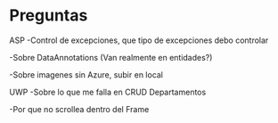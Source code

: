# Preguntas
ASP
-Control de excepciones, que tipo de excepciones debo controlar

-Sobre DataAnnotations (Van realmente en entidades?)

-Sobre imagenes sin Azure, subir en local

UWP
-Sobre lo que me falla en CRUD Departamentos

-Por que no scrollea dentro del Frame
